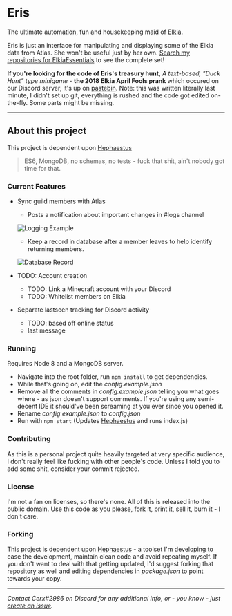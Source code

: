 # Eris
The ultimate automation, fun and housekeeping maid of [Elkia](https://elkia.life).

Eris is just an interface for manipulating and displaying some of the Elkia data from Atlas.  She won't be useful just by her own. [Search my repositories for ElkiaEssentials](https://github.com/CerxMe?tab=repositories&q=ElkiaEssentials) to see the complete set!

**If you're looking for the code of Eris's treasury hunt**, *A text-based, "Duck Hunt" type minigame* - **the 2018 Elkia April Fools prank** which occured on our Discord server, it's up on [pastebin](https://pastebin.com/PD2mhZni).
Note: this was written literally last minute, I didn't set up git, everything is rushed and the code got edited on-the-fly. Some parts might be missing.

---

## About this project

This project is dependent upon [Hephaestus](https://github.com/CerxMe/Hephaestus)
>ES6, MongoDB, no schemas, no tests - fuck that shit, ain't nobody got time for that.

### Current Features

- Sync guild members with Atlas
    - Posts a notification about important changes in #logs channel
    
    ![Logging Example](https://i.imgur.com/ebJUfTB.png)
    - Keep a record in database after a member leaves to help identify returning members.
    
    ![Database Record](https://i.imgur.com/DeFUBnq.png)
- TODO: Account creation
    - TODO: Link a Minecraft account with your Discord
    - TODO: Whitelist members on Elkia
- Separate lastseen tracking for Discord activity
    - TODO: based off online status
    - last message

### Running

Requires Node 8 and a MongoDB server.

- Navigate into the root folder, run `npm install` to get dependencies.
- While that's going on, edit the *config.example.json*
- Remove all the comments in *config.example.json* telling you what goes where - as json doesn't support comments. If you're using any semi-decent IDE it should've been screaming at you ever since you opened it.
- Rename *config.example.json* to *config.json*
- Run with `npm start` (Updates [Hephaestus](https://github.com/CerxMe/Hephaestus) and runs index.js)

### Contributing

As this is a personal project quite heavily targeted at very specific audience, I don't really feel like fucking with other people's code.
Unless I told you to add some shit, consider your commit rejected.

### License

I'm not a fan on licenses, so there's none. All of this is released into the public domain. Use this code as you please, fork it, print it, sell it, burn it - I don't care.

### Forking

This project is dependent upon [Hephaestus](https://github.com/CerxMe/Hephaestus) - a toolset I'm developing to ease the development, maintain clean code and avoid repeating myself.
If you don't want to deal with that getting updated, I'd suggest forking that repository as well and editing dependencies in *package.json* to point towards your copy.

----
*Contact Cerx#2986 on Discord for any additional info, or - you know - just [create an issue](https://github.com/CerxMe/Eris/issues).*
